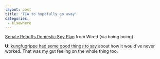 ```yaml
---
layout: post
title: 'TIA to hopefully go away'
categories:
 - elsewhere
---
```


<a href="http://www.wired.com/news/politics/0,1283,57386,00.html">Senate Rebuffs Domestic Spy Plan</a> from Wired (via boing boing)



<b>U</b>: <a href="http://www.kungfugrippe.com/archives/2003/01/24/index.php">kungfugrippe had some good things to say</a> about how it would've never worked. That was my gut feeling on the whole thing too.


